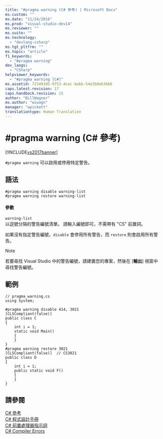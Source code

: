 ```yaml
---
title: "#pragma warning (C# 參考) | Microsoft Docs"
ms.custom: ""
ms.date: "11/24/2016"
ms.prod: "visual-studio-dev14"
ms.reviewer: ""
ms.suite: ""
ms.technology: 
  - "devlang-csharp"
ms.tgt_pltfrm: ""
ms.topic: "article"
f1_keywords: 
  - "#pragma warning"
dev_langs: 
  - "CSharp"
helpviewer_keywords: 
  - "#pragma warning [C#]"
ms.assetid: 723493d5-9753-4cec-babb-54e2b8eb36b6
caps.latest.revision: 17
caps.handback.revision: 15
author: "BillWagner"
ms.author: "wiwagn"
manager: "wpickett"
translationtype: Human Translation
---
```

# #pragma warning (C# 參考)
[!INCLUDE[vs2017banner](../../../csharp/includes/vs2017banner.md)]

`#pragma warning` 可以啟用或停用特定警告。  
  
## 語法  
  
```  
#pragma warning disable warning-list  
#pragma warning restore warning-list  
```  
  
#### 參數  
 `warning-list`  
 以逗號分隔的警告編號清單。  請輸入編號即可，不需帶有 "CS" 前置詞。  
  
 如果沒有指定警告編號，`disable` 會停用所有警告，而 `restore` 則會啟用所有警告。  
  
> [!NOTE]
>  若要尋找 Visual Studio 中的警告編號，請建置您的專案，然後在 \[**輸出**\] 視窗中尋找警告編號。  
  
## 範例  
  
```  
// pragma_warning.cs  
using System;  
  
#pragma warning disable 414, 3021  
[CLSCompliant(false)]  
public class C  
{  
    int i = 1;  
    static void Main()  
    {  
    }  
}  
#pragma warning restore 3021  
[CLSCompliant(false)]  // CS3021  
public class D  
{  
    int i = 1;  
    public static void F()  
    {  
    }  
}  
```  
  
## 請參閱  
 [C\# 參考](../../../csharp/language-reference/index.md)   
 [C\# 程式設計手冊](../../../csharp/programming-guide/index.md)   
 [C\# 前置處理器指示詞](../../../csharp/language-reference/preprocessor-directives/index.md)   
 [C\# Compiler Errors](../../../csharp/language-reference/compiler-messages/index.md)